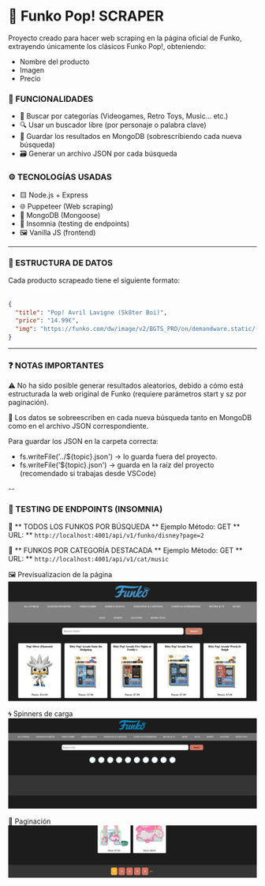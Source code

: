# 🧠 Funko Pop! SCRAPER

Proyecto creado para hacer web scraping en la página oficial de Funko, extrayendo únicamente los clásicos Funko Pop!, obteniendo:

- Nombre del producto
- Imagen
- Precio


### 🚀 FUNCIONALIDADES

- 🔎 Buscar por categorías (Videogames, Retro Toys, Music... etc.)
- 🔍 Usar un buscador libre (por personaje o palabra clave)
- 💾 Guardar los resultados en MongoDB (sobrescribiendo cada nueva búsqueda)
- 🗃️ Generar un archivo JSON por cada búsqueda


### ⚙️ TECNOLOGÍAS USADAS

- 🟨 Node.js + Express
- 🌐 Puppeteer (Web scraping)
- 💾 MongoDB (Mongoose)
- 🧪 Insomnia (testing de endpoints)
- 🖼️ Vanilla JS (frontend)


---

### 📁 ESTRUCTURA DE DATOS

Cada producto scrapeado tiene el siguiente formato:
```json

{
  "title": "Pop! Avril Lavigne (Sk8ter Boi)",
  "price": "14.99€",
  "img": "https://funko.com/dw/image/v2/BGTS_PRD/on/demandware.static/-/Sites-funko-master-catalog/default/dw47e3b3e3/images/funko/upload/75384_AvrilLavigne_Sk8erBoi_POP_GLAM-WEB.png?sw=346&sh=346"
}
```


---

### ❓ NOTAS IMPORTANTES

⚠️ No ha sido posible generar resultados aleatorios, debido a cómo está estructurada la web original de Funko (requiere parámetros start y sz por paginación).

🔄 Los datos se sobreescriben en cada nueva búsqueda tanto en MongoDB como en el archivo JSON correspondiente. 

Para guardar los JSON en la carpeta correcta:
- fs.writeFile('../${topic}.json') -> lo guarda fuera del proyecto.
- fs.writeFile('${topic}.json') -> guarda en la raíz del proyecto (recomendado si trabajas desde VSCode)

--

### 🔬 TESTING DE ENDPOINTS (INSOMNIA)

🧠 ** TODOS LOS FUNKOS POR BÚSQUEDA ** Ejemplo Método: GET 
   ** URL: ** `http://localhost:4001/api/v1/funko/disney?page=2`

🧠 ** FUNKOS POR CATEGORÍA DESTACADA ** Ejemplo Método: GET 
   ** URL: ** `http://localhost:4001/api/v1/cat/music`



🖼️ Previsualizacion de la página
![preview](/front/pics/cap1.png)

🌀 Spinners de carga
![spinner](/front/pics/spinner.png)

📄 Paginación
![paginacion](/front/pics/paginacion.png)

